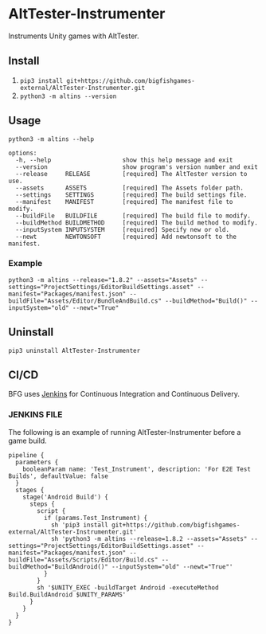 # AltTester-Instrumenter
Instruments Unity games with AltTester.

## Install
1. `pip3 install git+https://github.com/bigfishgames-external/AltTester-Instrumenter.git`
1. `python3 -m altins --version`

## Usage
`python3 -m altins --help`
```
options:
  -h, --help                    show this help message and exit
  --version                     show program's version number and exit
  --release     RELEASE         [required] The AltTester version to use.
  --assets      ASSETS          [required] The Assets folder path.
  --settings    SETTINGS        [required] The build settings file.
  --manifest    MANIFEST        [required] The manifest file to modify.
  --buildFile   BUILDFILE       [required] The build file to modify.
  --buildMethod BUILDMETHOD     [required] The build method to modify.
  --inputSystem INPUTSYSTEM     [required] Specify new or old.
  --newt        NEWTONSOFT      [required] Add newtonsoft to the manifest.
```

### Example
`python3 -m altins --release="1.8.2" --assets="Assets" --settings="ProjectSettings/EditorBuildSettings.asset" --manifest="Packages/manifest.json" --buildFile="Assets/Editor/BundleAndBuild.cs" --buildMethod="Build()" --inputSystem="old" --newt="True"`

## Uninstall
`pip3 uninstall AltTester-Instrumenter`

## CI/CD
BFG uses [Jenkins](https://www.jenkins.io/) for Continuous Integration and Continuous Delivery.

### JENKINS FILE
The following is an example of running AltTester-Instrumenter before a game build.

```
pipeline {
  parameters {
    booleanParam name: 'Test_Instrument', description: 'For E2E Test Builds', defaultValue: false
  }
  stages {
    stage('Android Build') {
      steps {
        script {
          if (params.Test_Instrument) {
            sh 'pip3 install git+https://github.com/bigfishgames-external/AltTester-Instrumenter.git'
            sh 'python3 -m altins --release=1.8.2 --assets="Assets" --settings="ProjectSettings/EditorBuildSettings.asset" --manifest="Packages/manifest.json" --buildFile="Assets/Scripts/Editor/Build.cs" --buildMethod="BuildAndroid()" --inputSystem="old" --newt="True"'
          }
        }
        sh '$UNITY_EXEC -buildTarget Android -executeMethod Build.BuildAndroid $UNITY_PARAMS'
      }
    }
  }
}
```
